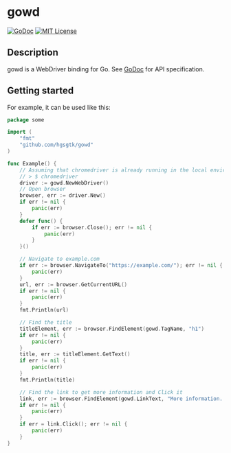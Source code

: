 # gowd

[![GoDoc](https://godoc.org/github.com/hgsgtk/gowd?status.svg)](https://godoc.org/github.com/hgsgtk/gowd)
[![MIT License](https://img.shields.io/github/license/hgsgtk/gowd)](https://github.com/hgsgtk/gowd/blob/main/LICENSE)

## Description

gowd is a WebDriver binding for Go. See [GoDoc](https://godoc.org/github.com/hgsgtk/gowd) for API specification.

## Getting started

For example, it can be used like this:

```go
package some

import (
	"fmt"
	"github.com/hgsgtk/gowd"
)

func Example() {
	// Assuming that chromedriver is already running in the local environment
	// > $ chromedriver
	driver := gowd.NewWebDriver()
	// Open browser
	browser, err := driver.New()
	if err != nil {
		panic(err)
	}
	defer func() {
		if err := browser.Close(); err != nil {
			panic(err)
		}
	}()

	// Navigate to example.com
	if err := browser.NavigateTo("https://example.com/"); err != nil {
		panic(err)
	}
	url, err := browser.GetCurrentURL()
	if err != nil {
		panic(err)
	}
	fmt.Println(url)

	// Find the title
	titleElement, err := browser.FindElement(gowd.TagName, "h1")
	if err != nil {
		panic(err)
	}
	title, err := titleElement.GetText()
	if err != nil {
		panic(err)
	}
	fmt.Println(title)

	// Find the link to get more information and Click it
	link, err := browser.FindElement(gowd.LinkText, "More information...")
	if err != nil {
		panic(err)
	}
	if err = link.Click(); err != nil {
		panic(err)
	}
}
```
